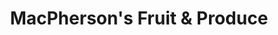 ---
title: "MacPherson's Fruit & Produce"
url: /seattle/macphersons-fruit-and-produce/
shop: greengrocer
---
